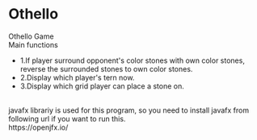 # Othello
Othello Game<br>
Main functions 
 - 1.If player surround opponent's color stones with own color stones, reverse the surrounded stones to own color stones.
 - 2.Display which player's tern now.
 - 3.Display which grid player can place a stone on.
<br>
javafx librariy is used for this program, so you need to install javafx from following url if you want to run this.<br>
https://openjfx.io/
